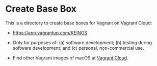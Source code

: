 # Create Base Box

This is a directory to create base boxes for Vagrant on Vagrant Cloud:
  - https://app.vagrantup.com/KEINOS

- Only for purposes of: (a) software development; (b) testing during software development; and (c) personal, non-commercial use.
- Find other Vagrant images of macOS at [Vagrant Cloud](https://app.vagrantup.com/boxes/search?utf8=%E2%9C%93&q=OSX).
